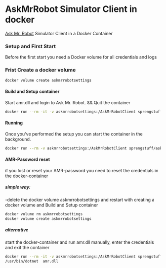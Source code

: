 # AskMrRobot Simulator Client in docker 
[Ask Mr. Robot](https://www.askmrrobot.com) Simulator Client in a Docker Container

### Setup and First Start
Before the first start you need a Docker volume for all credentials and logs

### Frist Create a docker volume
```bash
docker volume create askmrrobotsettings
```

#### Build and Setup container 
Start amr.dll and login to Ask Mr. Robot. 
&& Quit the container

```bash
docker run --rm -it -v askmrrobotsettings:/AskMrRobotClient sprengstuff/askmrrobot-docker
```

#### Running
Once you've performed the setup you can start the container in the background.

```bash
docker run --rm -v askmrrobotsettings:/AskMrRobotClient sprengstuff/askmrrobot-docker
```



#### AMR-Password reset
if you lost or reset your AMR-password 
you need to reset the credentials in the docker-container

##### simple way: 
-delete the docker volume askmrrobotsettings
and restart with creating a docker volume and Build and Setup container
```bash
docker volume rm askmrrobotsettings
docker volume create askmrrobotsettings

```
##### alternative
start the docker-container and run amr.dll manually, enter the credentials and exit the container 
```bash
docker run --rm -it -v askmrrobotsettings:/AskMrRobotClient sprengstuff/askmrrobot-docker
/usr/bin/dotnet  amr.dll 
```

